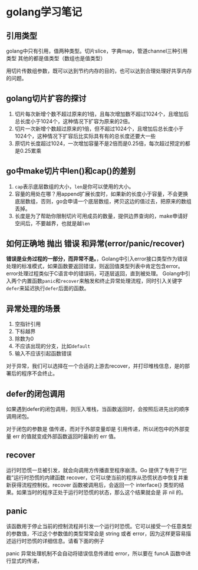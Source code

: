 # golang学习笔记

## 引用类型

golang中只有引用，值两种类型。切片slice，字典map，管道channel三种引用类型
其他的都是值类型（数组也是值类型）

用切片传数组参数，既可以达到节约内存的目的，也可以达到合理处理好共享内存的问题。

## golang切片扩容的探讨

1. 切片每次新增个数不超过原来的1倍，且每次增加数不超过1024个，且增加后总长度小于1024个，这种情况下扩容为原来的2倍。
2. 切片一次新增个数超过原来的1倍，但不超过1024个，且增加后总长度小于1024个，这种情况下扩容后比实际具有有的总长度还要大一些
3. 原切片长度超过1024，一次增加容量不是2倍而是0.25倍，每次超过预定的都是0.25累乘

## go中make切片中len()和cap()的差别

1. `cap`表示底层数组的大小，`len`是你可以使用的大小。
2. 容量的用处在哪？用append扩展长度时，如果新的长度小于容量，不会更换底层数组，否则，go会申请一个底层数组，拷贝这边的值过去，把原来的数组丢掉。
3. 长度是为了帮助你限制切片可用成员的数量，提供边界查询的，make申请好空间后，不要越界，也就是越`len`

## 如何正确地 抛出 错误 和异常(error/panic/recover)

**错误是业务过程的一部分，而异常不是。**，Golang中引入error接口类型作为错误处理的标准模式，如果函数要返回错误，则返回值类型列表中肯定包含error。error处理过程类似于C语言中的错误码，可逐层返回，直到被处理。
Golang中引入两个内置函数`panic`和`recover`来触发和终止异常处理流程，同时引入关键字`defer`来延迟执行`defer`后面的函数。

## 异常处理的场景

1. 空指针引用
2. 下标越界
3. 除数为0
4. 不应该出现的分支，比如`default`
5. 输入不应该引起函数错误

对于异常，我们可以选择在一个合适的上游去recover，并打印堆栈信息，是的部署后的程序不会终止。

## defer的闭包调用

如果遇到defer的闭包调用，则压入堆栈，当函数返回时，会按照后进先出的顺序调用闭包。

对于闭包的参数是 值传递，而对于外部变量却是 引用传递，所以闭包中的外部变量 err 的值就变成外部函数返回时最新的 err 值。

## recover

运行时恐慌一旦被引发，就会向调用方传播直至程序崩溃。Go 提供了专用于“拦截”运行时恐慌的内建函数 recover，它可以使当前的程序从恐慌状态中恢复并重新获得流程控制权。recover 函数被调用后，会返回一个 interface{} 类型的结果。如果当时的程序正处于运行时恐慌的状态，那么这个结果就会是 非 nil 的。

## panic

该函数用于停止当前的控制流程并引发一个运行时恐慌。它可以接受一个任意类型的参数值，不过这个参数值的类型常常会是 string 或者 error，因为这样更容易描述运行时恐慌的详细信息。请看下面的例子

panic 异常处理机制不会自动将错误信息传递给 error，所以要在 funcA 函数中进行显式的传递，
